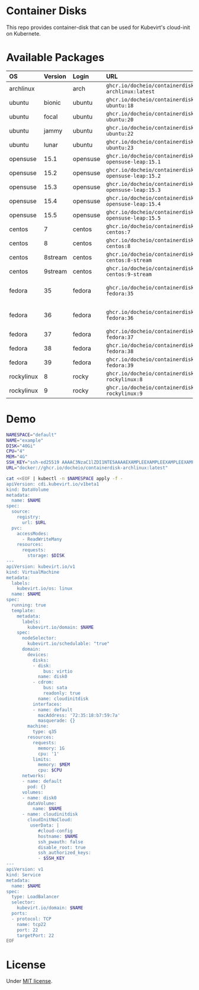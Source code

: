 # Container Disks
This repo provides container-disk that can be used for Kubevirt's cloud-init on Kubernete.

# Available Packages
| OS         | Version | Login    | URL                                                | Detail            |
|:-----------|:--------|:---------|:---------------------------------------------------|:------------------|
| archlinux  |         | arch     | `ghcr.io/docheio/containerdisk-archlinux:latest`   |                   |
| ubuntu     | bionic  | ubuntu   | `ghcr.io/docheio/containerdisk-ubuntu:18`          |                   |
| ubuntu     | focal   | ubuntu   | `ghcr.io/docheio/containerdisk-ubuntu:20`          |                   |
| ubuntu     | jammy   | ubuntu   | `ghcr.io/docheio/containerdisk-ubuntu:22`          |                   |
| ubuntu     | lunar   | ubuntu   | `ghcr.io/docheio/containerdisk-ubuntu:23`          |                   |
| opensuse   | 15.1    | opensuse | `ghcr.io/docheio/containerdisk-opensuse-leap:15.1` |                   |
| opensuse   | 15.2    | opensuse | `ghcr.io/docheio/containerdisk-opensuse-leap:15.2` |                   |
| opensuse   | 15.3    | opensuse | `ghcr.io/docheio/containerdisk-opensuse-leap:15.3` |                   |
| opensuse   | 15.4    | opensuse | `ghcr.io/docheio/containerdisk-opensuse-leap:15.4` |                   |
| opensuse   | 15.5    | opensuse | `ghcr.io/docheio/containerdisk-opensuse-leap:15.5` |                   |
| centos     | 7       | centos   | `ghcr.io/docheio/containerdisk-centos:7`           |                   |
| centos     | 8       | centos   | `ghcr.io/docheio/containerdisk-centos:8`           |                   |
| centos     | 8stream | centos   | `ghcr.io/docheio/containerdisk-centos:8-stream`    |                   |
| centos     | 9stream | centos   | `ghcr.io/docheio/containerdisk-centos:9-stream`    |                   |
| fedora     | 35      | fedora   | `ghcr.io/docheio/containerdisk-fedora:35`          | No longer updated |
| fedora     | 36      | fedora   | `ghcr.io/docheio/containerdisk-fedora:36`          | No longer updated |
| fedora     | 37      | fedora   | `ghcr.io/docheio/containerdisk-fedora:37`          |                   |
| fedora     | 38      | fedora   | `ghcr.io/docheio/containerdisk-fedora:38`          |                   |
| fedora     | 39      | fedora   | `ghcr.io/docheio/containerdisk-fedora:39`          |                   |
| rockylinux | 8       | rocky    | `ghcr.io/docheio/containerdisk-rockylinux:8`       |                   |
| rockylinux | 9       | rocky    | `ghcr.io/docheio/containerdisk-rockylinux:9`       |                   |

# Demo
```bash
NAMESPACE="default"
NAME="example"
DISK="40Gi"
CPU="4"
MEM="4G"
SSH_KEY="ssh-ed25519 AAAAC3NzaC1lZDI1NTE5AAAAEXAMPLEEXAMPLEEXAMPLEEXAMPLEEXAMPLEEXAMPLEOO example"
URL="docker://ghcr.io/docheio/containerdisk-archlinux:latest"

cat <<EOF | kubectl -n $NAMESPACE apply -f -
apiVersion: cdi.kubevirt.io/v1beta1
kind: DataVolume
metadata:
  name: $NAME
spec:
  source:
    registry:
      url: $URL
  pvc:
    accessModes:
      - ReadWriteMany
    resources:
      requests:
        storage: $DISK
---
apiVersion: kubevirt.io/v1
kind: VirtualMachine
metadata:
  labels:
    kubevirt.io/os: linux
  name: $NAME
spec:
  running: true
  template:
    metadata:
      labels:
        kubevirt.io/domain: $NAME
    spec:
      nodeSelector:
        kubevirt.io/schedulable: "true"
      domain:
        devices:
          disks:
          - disk:
              bus: virtio
            name: disk0
          - cdrom:
              bus: sata
              readonly: true
            name: cloudinitdisk
          interfaces:
          - name: default
            macAddress: '72:35:18:b7:59:7a'
            masquerade: {}
        machine:
          type: q35
        resources:
          requests:
            memory: 1G
            cpu: '1'
          limits:
            memory: $MEM
            cpu: $CPU
      networks:
      - name: default
        pod: {}
      volumes:
      - name: disk0
        dataVolume:
          name: $NAME
      - name: cloudinitdisk
        cloudInitNoCloud:
         userData: |
            #cloud-config
            hostname: $NAME
            ssh_pwauth: false
            disable_root: true
            ssh_authorized_keys:
            - $SSH_KEY
---
apiVersion: v1
kind: Service
metadata:
  name: $NAME
spec:
  type: LoadBalancer
  selector:
    kubevirt.io/domain: $NAME
  ports:
  - protocol: TCP
    name: tcp22
    port: 22
    targetPort: 22
EOF
```

# License
Under [MIT license](https://en.wikipedia.org/wiki/MIT_License).
